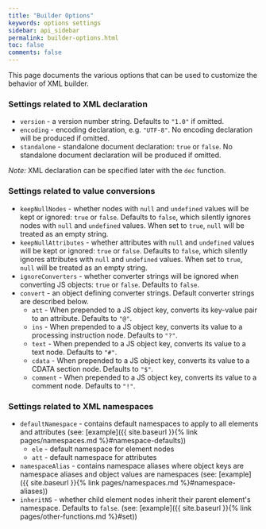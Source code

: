 ```yaml
---
title: "Builder Options"
keywords: options settings
sidebar: api_sidebar
permalink: builder-options.html
toc: false
comments: false
---
```


This page documents the various options that can be used to customize the behavior of XML builder.

### Settings related to XML declaration

* `version` - a version number string. Defaults to `"1.0"` if omitted.
* `encoding` - encoding declaration, e.g. `"UTF-8"`. No encoding declaration will be produced if omitted.
* `standalone` - standalone document declaration: `true` or `false`. No standalone document declaration will be produced if omitted.

_Note:_ XML declaration can be specified later with the `dec` function.

### Settings related to value conversions

* `keepNullNodes` - whether nodes with `null` and `undefined` values will be kept or ignored: `true` or `false`. Defaults to `false`, which silently ignores nodes with `null` and `undefined` values. When set to `true`, `null` will be treated as an empty string.
* `keepNullAttributes` - whether attributes with `null` and `undefined` values will be kept or ignored: `true` or `false`. Defaults to `false`, which silently ignores attributes with `null` and `undefined` values. When set to `true`, `null` will be treated as an empty string.
* `ignoreConverters` - whether converter strings will be ignored when converting JS objects: `true` or `false`. Defaults to `false`.
* `convert` - an object defining converter strings. Default converter strings are described below.
  * `att` -  When prepended to a JS object key, converts its key-value pair to an attribute. Defaults to `"@"`.
  * `ins` - When prepended to a JS object key, converts its value to a processing instruction node. Defaults to `"?"`.
  * `text` - When prepended to a JS object key, converts its value to a text node. Defaults to `"#"`.
  * `cdata` - When prepended to a JS object key, converts its value to a CDATA section node. Defaults to `"$"`.
  * `comment` - When prepended to a JS object key, converts its value to a comment node. Defaults to `"!"`.

### Settings related to XML namespaces

* `defaultNamespace` - contains default namespaces to apply to all elements and attributes (see: [example]({{ site.baseurl }}{% link pages/namespaces.md %}#namespace-defaults))
  * `ele` - default namespace for element nodes
  * `att` - default namespace for attributes
* `namespaceAlias` - contains namespace aliases where object keys are namespace aliases and object values are namespaces (see: [example]({{ site.baseurl }}{% link pages/namespaces.md %}#namespace-aliases))
* `inheritNS` - whether child element nodes inherit their parent element's namespace. Defaults to `false`. (see: [example]({{ site.baseurl }}{% link pages/other-functions.md %}#set))
